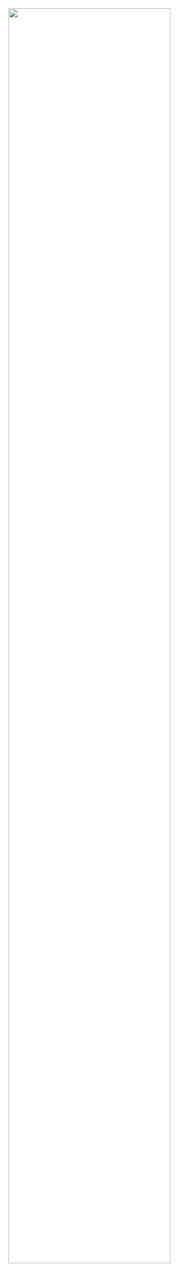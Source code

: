 <img width="80%" src="[https://user-images.githubusercontent.com/16822641/109461495-913fc480-7aa5-11eb-9d0e-aff762669f98.gif](https://user-images.githubusercontent.com/71695489/177769433-26f46e74-2609-442d-8a9c-b42dfcfe9682.gif)"/>

